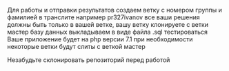 Для работы и отправки результатов создаем ветку с номером группы и фамилией в транслите например pr327ivanov все ваши решения должны быть только в вашей ветке, вашу ветку клонируете с ветки мастер базу данных выкладываем в виде файла .sql тестироваться Ваше приложение будет на php версии 7.1 при необходимости некоторые ветки будут слиты с веткой мастер

Незабудьте склонировать репозиторий перед работой
